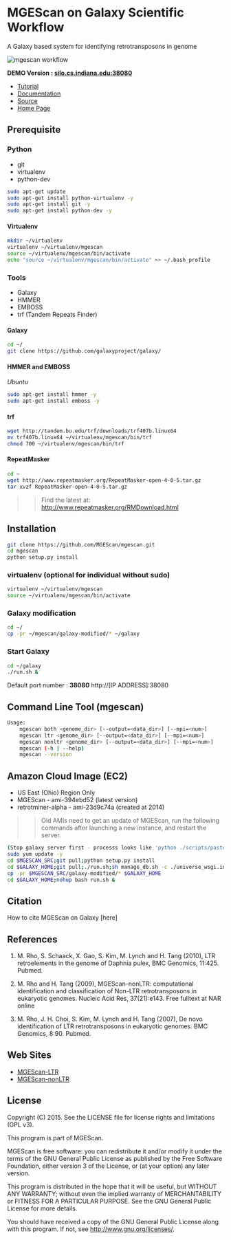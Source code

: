 MGEScan on Galaxy Scientific Workflow
===============================================================================

A Galaxy based system for identifying retrotransposons in genome

![mgescan workflow](https://raw.githubusercontent.com/MGEScan/mgescan/master/docs/source/images/rtm-workflow-final.png)

**DEMO Version : [silo.cs.indiana.edu:38080](http://silo.cs.indiana.edu:38080/)**

* [Tutorial](http://mgescan.readthedocs.org/en/latest/tutorial.html)
* [Documentation](http://mgescan.readthedocs.org/en/latest/index.html)
* [Source](https://github.com/MGEScan/mgescan/)
* [Home Page](http://mgescan.github.io/mgescan/)

Prerequisite
-------------------------------------------------------------------------------

### Python

* git
* virtualenv
* python-dev

```sh
sudo apt-get update
sudo apt-get install python-virtualenv -y
sudo apt-get install git -y
sudo apt-get install python-dev -y
```

#### Virtualenv


```sh
mkdir ~/virtualenv
virtualenv ~/virtualenv/mgescan
source ~/virtualenv/mgescan/bin/activate
echo "source ~/virtualenv/mgescan/bin/activate" >> ~/.bash_profile
```

### Tools

* Galaxy
* HMMER
* EMBOSS
* trf (Tandem Repeats Finder)

#### Galaxy
```sh
cd ~/
git clone https://github.com/galaxyproject/galaxy/
```

#### HMMER and EMBOSS

*Ubuntu*

```sh
sudo apt-get install hmmer -y
sudo apt-get install emboss -y
```

#### trf

```sh
wget http://tandem.bu.edu/trf/downloads/trf407b.linux64
mv trf407b.linux64 ~/virtualenv/mgescan/bin/trf
chmod 700 ~/virtualenv/mgescan/bin/trf
```

#### RepeatMasker

```sh
cd ~
wget http://www.repeatmasker.org/RepeatMasker-open-4-0-5.tar.gz
tar xvzf RepeatMasker-open-4-0-5.tar.gz
```

>> Find the latest at: http://www.repeatmasker.org/RMDownload.html

Installation
-------------------------------------------------------------------------------

```sh
git clone https://github.com/MGEScan/mgescan.git
cd mgescan
python setup.py install
```

### virtualenv (optional for individual without sudo)


```sh
virtualenv ~/virtualenv/mgescan
source ~/virtualenv/mgescan/bin/activate
```

### Galaxy modification

```sh
cd ~/
cp -pr ~/mgescan/galaxy-modified/* ~/galaxy
```

### Start Galaxy
```sh
cd ~/galaxy
./run.sh &
```

Default port number : **38080**
http://[IP ADDRESS]:38080

Command Line Tool (mgescan)
-------------------------------------------------------------------------------

```sh
Usage:
    mgescan both <genome_dir> [--output=<data_dir>] [--mpi=<num>]
    mgescan ltr <genome_dir> [--output=<data_dir>] [--mpi=<num>]
    mgescan nonltr <genome_dir> [--output=<data_dir>] [--mpi=<num>]
    mgescan (-h | --help)
    mgescan --version
```

Amazon Cloud Image (EC2)
-------------------------------------------------------------------------------

* US East (Ohio) Region Only
* MGEScan - ami-394ebd52 (latest version)
* retrotminer-alpha - ami-23d9c74a (created at 2014)

>> Old AMIs need to get an update of MGEScan, run the following commands after launching a new instance, and restart the server.

```sh
(Stop galaxy server first - processs looks like 'python ./scripts/paster.py serve universe_wsgi.ini')
sudo yum update -y
cd $MGESCAN_SRC;git pull;python setup.py install
cd $GALAXY_HOME;git pull;./run.sh;sh manage_db.sh -c ./universe_wsgi.ini upgrade
cp -pr $MGESCAN_SRC/galaxy-modified/* $GALAXY_HOME
cd $GALAXY_HOME;nohup bash run.sh &
```




Citation
-------------------------------------------------------------------------------

How to cite MGEScan on Galaxy [here]

References
-------------------------------------------------------------------------------

1. M. Rho, S. Schaack, X. Gao, S. Kim, M. Lynch and H. Tang (2010), LTR
   retroelements in the genome of Daphnia pulex, BMC Genomics, 11:425. Pubmed. 

2. M. Rho and H. Tang (2009), MGEScan-nonLTR: computational identification and
   classification of Non-LTR retrotransposons in eukaryotic genomes. Nucleic Acid
   Res, 37(21):e143. Free fulltext at NAR online 

3. M. Rho, J. H. Choi, S. Kim, M. Lynch and H. Tang (2007), De novo
   identification of LTR retrotransposons in eukaryotic genomes. BMC Genomics,
   8:90. Pubmed. 

Web Sites
-------------------------------------------------------------------------------

* [MGEScan-LTR](http://darwin.informatics.indiana.edu/cgi-bin/evolution/daphnia_ltr.pl)
* [MGEScan-nonLTR](http://darwin.informatics.indiana.edu/cgi-bin/evolution/nonltr/nonltr.pl)

License
-------------------------------------------------------------------------------

Copyright (C) 2015. See the LICENSE file for license rights and limitations
(GPL v3).

This program is part of MGEScan.

MGEScan is free software: you can redistribute it and/or modify it under the
terms of the GNU General Public License as published by the Free Software
Foundation, either version 3 of the License, or (at your option) any later
version.

This program is distributed in the hope that it will be useful, but WITHOUT ANY
WARRANTY; without even the implied warranty of MERCHANTABILITY or FITNESS FOR A
PARTICULAR PURPOSE.  See the GNU General Public License for more details.

You should have received a copy of the GNU General Public License along with
this program.  If not, see <http://www.gnu.org/licenses/>.
